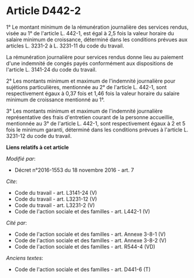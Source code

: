 # Article D442-2

1° Le montant minimum de la rémunération journalière des services rendus, visée au 1° de l'article L. 442-1, est égal à 2,5
fois la valeur horaire du salaire minimum de croissance, déterminé dans les conditions prévues aux articles L. 3231-2 à L.
3231-11 du code du travail.

La rémunération journalière pour services rendus donne lieu au paiement d'une indemnité de congés payés conformément aux
dispositions de l'article L. 3141-24 du code du travail.

2° Les montants minimum et maximum de l'indemnité journalière pour sujétions particulières, mentionnée au 2° de l'article L.
442-1, sont respectivement égaux à 0,37 fois et 1,46 fois la valeur horaire du salaire minimum de croissance mentionné au 1°.

3° Les montants minimum et maximum de l'indemnité journalière représentative des frais d'entretien courant de la personne
accueillie, mentionnée au 3° de l'article L. 442-1, sont respectivement égaux à 2 et 5 fois le minimum garanti, déterminé
dans les conditions prévues à l'article L. 3231-12 du code du travail.

**Liens relatifs à cet article**

_Modifié par_:

  - Décret n°2016-1553 du 18 novembre 2016 - art. 7

_Cite_:

  - Code du travail - art. L3141-24 (V)
  - Code du travail - art. L3231-12 (V)
  - Code du travail - art. L3231-2 (V)
  - Code de l'action sociale et des familles - art. L442-1 (V)

_Cité par_:

  - Code de l'action sociale et des familles - art. Annexe 3-8-1 (V)
  - Code de l'action sociale et des familles - art. Annexe 3-8-2 (V)
  - Code de l'action sociale et des familles - art. R544-4 (VD)

_Anciens textes_:

  - Code de l'action sociale et des familles - art. D441-6 (T)
